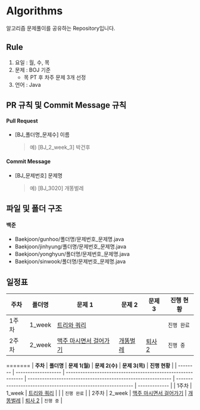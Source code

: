 # Algorithms
알고리즘 문제풀이를 공유하는 Repository입니다.

## Rule
1. 요일 : 월, 수, 목
2. 문제 : BOJ 기준
    - 목 PT 후 차주 문제 3개 선정
3. 언어 : Java

## PR 규칙 및 Commit Message 규칙

#### Pull Request
- [BJ_폴더명_문제수] 이름
    > 예) [BJ_2_week_3] 박건후

#### Commit Message
- [BJ_문제번호] 문제명
    > 예) [BJ_3020] 개똥벌레

## 파일 및 폴더 구조

#### 백준

- Baekjoon/gunhoo/폴더명/문제번호_문제명.java
- Baekjoon/jinhyung/폴더명/문제번호_문제명.java
- Baekjoon/yonghyun/폴더명/문제번호_문제명.java
- Baekjoon/sinwook/폴더명/문제번호_문제명.java

## 일정표

| **주차** | **폴더명** | **문제 1**                                             | **문제 2**                                     | **문제 3**                                      | **진행 현황** |
|--------|---------|------------------------------------------------------|----------------------------------------------|-----------------------------------------------|-----------|
| 1주차    | 1_week  | [트리와 쿼리](https://www.acmicpc.net/problem/15681)      |                                              |                                               | `진행 완료`   |
| 2주차    | 2_week  | [맥주 마시면서 걸어가기](https://www.acmicpc.net/problem/9205) | [개똥벌레](https://www.acmicpc.net/problem/3020) | [퇴사 2](https://www.acmicpc.net/problem/15486) | `진행 중`    |
=======
| **주차** | **폴더명**          | **문제 1(월)**                                                   | **문제 2(수)**                                                   | **문제 3(목)**                                                   | **진행 현황** |
| -------- | ------------------- | ------------------------------------------------------------ | ------------------------------------------------------------ | ------------------------------------------------------------ | ------------- |
| 1주차    |         1_week      | [트리와 쿼리](https://www.acmicpc.net/problem/15681) | |                                                              | `진행 완료`   |
| 2주차    |      2_week         | [맥주 마시면서 걸어가기](https://www.acmicpc.net/problem/9205) | [개똥벌레](https://www.acmicpc.net/problem/3020) | [퇴사 2](https://www.acmicpc.net/problem/15486)                                                             | `진행 중`   |
